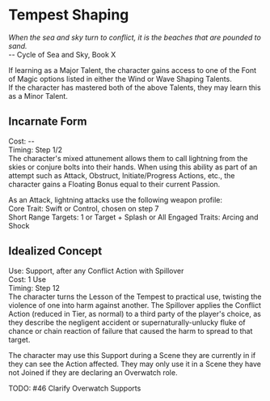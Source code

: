 # Tempest Shaping

*When the sea and sky turn to conflict, it is the beaches that are pounded to sand.*  
-- Cycle of Sea and Sky, Book X

If learning as a Major Talent, the character gains access to one of the Font of Magic options listed in either the Wind or Wave Shaping Talents.  
If the character has mastered both of the above Talents, they may learn this as a Minor Talent.

## Incarnate Form
Cost: --    
Timing: Step 1/2  
The character's mixed attunement allows them to call lightning from the skies or conjure bolts into their hands. When using this ability as part of an attempt such as Attack, Obstruct, Initiate/Progress Actions, etc., the character gains a Floating Bonus equal to their current Passion.

As an Attack, lightning attacks use the following weapon profile:  
Core Trait: Swift or Control, chosen on step 7  
Short Range
Targets: 1 or Target + Splash or All Engaged
Traits: Arcing and Shock

## Idealized Concept
Use: Support, after any Conflict Action with Spillover  
Cost: 1 Use   
Timing: Step 12  
The character turns the Lesson of the Tempest to practical use, twisting the violence of one into harm against another. The Spillover applies the Conflict Action (reduced in Tier, as normal) to a third party of the player's choice, as they describe the negligent accident or supernaturally-unlucky fluke of chance or chain reaction of failure that caused the harm to spread to that target.

The character may use this Support during a Scene they are currently in if they can see the Action affected. They may only use it in a Scene they have not Joined if they are declaring an Overwatch role.

TODO: #46 Clarify Overwatch Supports